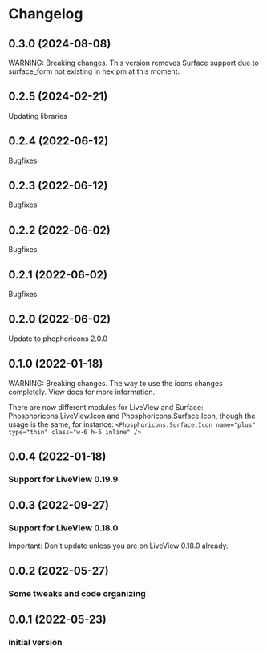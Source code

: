 # Changelog

## 0.3.0 (2024-08-08)

WARNING: Breaking changes. This version removes Surface support due to surface_form not existing in hex.pm at this moment.

## 0.2.5 (2024-02-21)

Updating libraries

## 0.2.4 (2022-06-12)

Bugfixes

## 0.2.3 (2022-06-12)

Bugfixes

## 0.2.2 (2022-06-02)

Bugfixes

## 0.2.1 (2022-06-02)

Bugfixes

## 0.2.0 (2022-06-02)

Update to phophoricons 2.0.0

## 0.1.0 (2022-01-18)

WARNING: Breaking changes. The way to use the icons changes completely. View docs for more information.

There are now different modules for LiveView and Surface: Phosphoricons.LiveView.Icon and Phosphoricons.Surface.Icon,
though the usage is the same, for instance:
`<Phosphoricons.Surface.Icon name="plus" type="thin" class="w-6 h-6 inline" />`

## 0.0.4 (2022-01-18)

### Support for LiveView 0.19.9

## 0.0.3 (2022-09-27)

### Support for LiveView 0.18.0

Important: Don't update unless you are on LiveView 0.18.0 already.

## 0.0.2 (2022-05-27)

### Some tweaks and code organizing

## 0.0.1 (2022-05-23)

### Initial version
